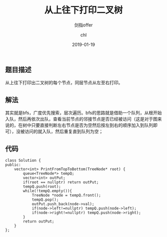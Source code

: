 ﻿---
layout:     post
title:      "从上往下打印二叉树"
subtitle:   "剑指offer"
date:       2019-01-19
author:     "chl"
header-img: "/img/jzoffer.jpg"
tags:
    - 剑指offer
    - 算法
    - 数据结构
--- 

## 题目描述
从上往下打印出二叉树的每个节点，同层节点从左至右打印。

## 解法 
其实就是bfs，广度优先搜索，层次遍历。bfs的思路就是借助一个队列，从根开始入队，然后再依次出队，查看当前节点的邻接节点是否已经被访问（这是对于图来说的，在树中只要直接判断左右节点是否为空然后按左到右的顺序加入到队列即可），没被访问的就入队，然后重复直到队列为空；

## 代码
```
class Solution {
public:
    vector<int> PrintFromTopToBottom(TreeNode* root) {
        queue<TreeNode*> tempQ;
        vector<int> outPut;
        if(root == nullptr) return outPut;
        tempQ.push(root);
        while(!tempQ.empty()){
            TreeNode *node = tempQ.front();
            tempQ.pop();
            outPut.push_back(node->val);
            if(node->left!=nullptr) tempQ.push(node->left);
            if(node->right!=nullptr) tempQ.push(node->right);
        }
        return outPut;
    }
};
``` 